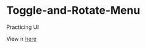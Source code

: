 # Toggle-and-Rotate-Menu
Practicing UI

View ir [here](https://Toggle-and-Rotate-Menu.ishkapoor.repl.co)
